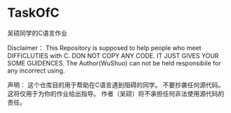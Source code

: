 # TaskOfC
吴硕同学的C语言作业

Disclaimer：
This Repository is supposed to help people who meet DIFFICLUTIES with C.
DON NOT COPY ANY CODE.
IT JUST GIVES YOUR SOME GUIDENCES.
The Author(WuShuo) can not be held responsibile for any incorrect using.

声明：
这个仓库目的用于帮助在C语言遇到阻碍的同学。
不要抄袭任何源代码。
这将仅用于为你的作业给出指导。
作者（吴硕）将不承担任何非法使用源代码的责任。

